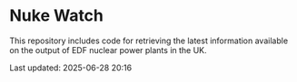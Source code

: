 # Nuke Watch

This repository includes code for retrieving the latest information available on the output of EDF nuclear power plants in the UK.

Last updated: 2025-06-28 20:16